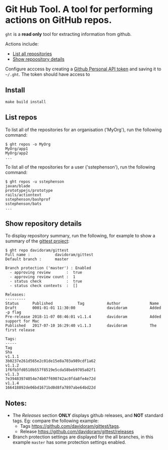 # Git Hub Tool. A tool for performing actions on  GitHub repos.

`ght` is a **read only** tool for extracting information from github.

Actions include:

- [List all repositories](#List-repos)
- [Show repoository details](#Show-repository-details)

Configure acccess by creating a [Github Personal API token](https://blog.github.com/2013-05-16-personal-api-tokens/) and saving it to `~/.ght`.  The token should have access to


## Install

```
make build install
```

## List repos

To list all of the repositories for an organisation ('MyOrg'), run the following command:

```
$ ght repos -o MyOrg
MyOrg/app1
MyOrg/app2
...
```

To list all of the repositories for a user ('sstephenson'), run the following command:

```
$ ght repos -u sstephenson
javan/blade
prototypejs/prototype
rails/actiontext
sstephenson/bashprof
sstephenson/bats
...
```

## Show repository details

To display repository summary, run the following, for example to show a summary of the [gittest project](https://github.com/davidoram/gittest):

```
$ ght repo davidoram/gittest
Full name :           davidoram/gittest
Default branch :      master

Branch protection ('master') : Enabled
  - approving review       :  true
  - approving review count :  1
  - status check           :  true
  - status check contexts  :  []

Releases:
---------
Status      Published           Tag          Author             Name
Draft       0001-01-01 11:30:00              davidoram          Added -p flag
Pre-release 2018-11-07 08:46:01 v1.1.4       davidoram          Added support for Mac
Published   2017-07-10 16:29:40 v1.1.3       davidoram          The first release

Tags:
-----
Tag                                                                    Sha
v1.1.1                                                                 3b0237e261d565e2c01de15e8a703a989cdf1a62
v1.1.2                                                                 1f6fb3fd0510b557f8519e5cda58beb9705a82f1
v1.1.3                                                                 7e39483974054e74b07f690742ac0fda8fe4e72d
v1.1.4                                                                 166418892de06bd1671bd0d8fa7897abe64bd22d
```

## Notes:

- The *Releases* section **ONLY** displays github releases, and **NOT** standard tags. Eg: compare the following example:
  - Tags https://github.com/davidoram/gittest/tags.
  - Release https://github.com/davidoram/gittest/releases
- Branch protection settings are displayed for the all branches, in this example `master` has some protection settings enabled.
